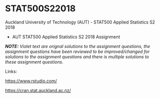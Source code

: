 # STAT500S22018
Auckland University of Technology (AUT) - STAT500 Applied Statistics S2 2018

* AUT STAT500 Applied Statistics S2 2018 Assignment


_**NOTE:** Violet text are orignal solutions to the assignment questions, the assignment questions have been reviewed to be improved/changed for solutions to the assignment questions and there is multiple solutions to these assignment questions._

Links:

https://www.rstudio.com/

https://cran.stat.auckland.ac.nz/
